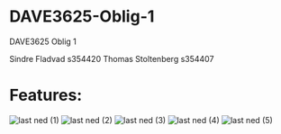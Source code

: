 # DAVE3625-Oblig-1
DAVE3625 Oblig 1

Sindre Fladvad s354420
Thomas Stoltenberg s354407

# Features:
![last ned (1)](https://user-images.githubusercontent.com/71768737/134923244-c38e4c38-c7ad-4735-8795-f3088378cf6b.png)
![last ned (2)](https://user-images.githubusercontent.com/71768737/134923242-77895d96-5c8e-4ad6-a434-de597b6761ec.png)
![last ned (3)](https://user-images.githubusercontent.com/71768737/134923240-c972761c-07f5-44b2-921c-771b6a87af12.png)
![last ned (4)](https://user-images.githubusercontent.com/71768737/134923238-dce6b393-32d7-41e3-9680-f9f1b192b9ab.png)
![last ned (5)](https://user-images.githubusercontent.com/71768737/134923230-e0dfd880-4a0d-41fb-920a-052c1b711252.png)




